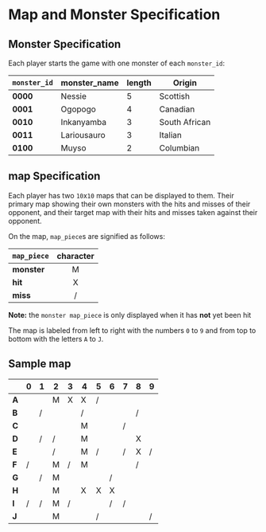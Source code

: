 # Map and Monster Specification

## Monster Specification
 Each player starts the game with one monster of each `monster_id`:

| `monster_id` | monster_name | length | Origin |
|--------------|----------------|--------|--------|
| **0000** | Nessie | 5 | Scottish |
| **0001** | Ogopogo | 4 | Canadian |
| **0010** | Inkanyamba | 3 | South African |
| **0011** | Lariousauro | 3 | Italian |
| **0100** | Muyso | 2 | Columbian |

## map Specification
 Each player has two `10`x`10` maps that can be displayed to them. Their primary map showing their own monsters with the hits and misses of their opponent, and their target map with their hits and misses taken against their opponent.

 On the map, `map_piece`s are signified as follows:

| `map_piece` | character |
|---------------|:---------:|
| **monster** | M |
| **hit** | X |
| **miss** | / |
 **Note:** the `monster map_piece` is only displayed when it has **not** yet been hit

 The map is labeled from left to right with the numbers `0` to `9` and from top to bottom with the letters `A` to `J`.

## Sample map

|   | 0 | 1 | 2 | 3 | 4 | 5 | 6 | 7 | 8 | 9 |
|---|---|---|---|---|---|---|---|---|---|---|
| **A** |||M|X|X|/|||||
| **B** ||/|||/||||/||
| **C** |||||M|||/|||
| **D** ||/|/||M||||X||
| **E** |||/||M|/||/|X|/|
| **F** |/||M|/|M||||/||
| **G** ||/|M||||/||||
| **H** |||M||X|X|X||||
| **I** |/|/|M|/|||/|/|||
| **J** |||M|||/||||/|
